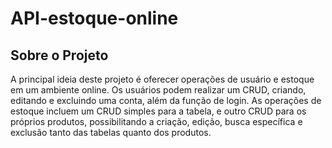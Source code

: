 # API-estoque-online

## Sobre o Projeto
A principal ideia deste projeto é oferecer operações de usuário e estoque em um ambiente online. Os usuários podem realizar um CRUD, criando, editando e excluindo uma conta, além da função de login. As operações de estoque incluem um CRUD simples para a tabela, e outro CRUD para os próprios produtos, possibilitando a criação, edição, busca específica e exclusão tanto das tabelas quanto dos produtos.

